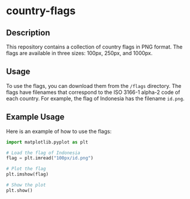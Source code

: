 # country-flags

## Description

This repository contains a collection of country flags in PNG format. The flags are available in three sizes: 100px, 250px, and 1000px.

## Usage

To use the flags, you can download them from the `/flags` directory. The flags have filenames that correspond to the ISO 3166-1 alpha-2 code of each country. For example, the flag of Indonesia has the filename `id.png`.

## Example Usage

Here is an example of how to use the flags:

```python
import matplotlib.pyplot as plt

# Load the flag of Indonesia
flag = plt.imread("100px/id.png")

# Plot the flag
plt.imshow(flag)

# Show the plot
plt.show()
```

